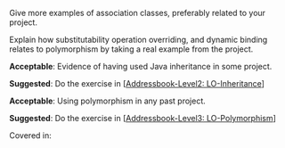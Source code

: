 <div id="objects_what">

<include src="../../book/oop/objects/what/q-essay-describeObjectInScenario.md" />

</div>


<div id="classes_what">

<include src="../../book/oop/classes/what/q-essay-identifyClassesAndObjects.md" />

</div>


<div id="classes_enumerations">

<include src="../../book/uml/classDiagrams/enumerations/what/q-essay-defineWeekDays.md" />

</div>


<div id="associations_associationClasses">

Give more examples of association classes, preferably related to your project.

</div>


<div id="polymorphism_how">

Explain how substitutability operation overriding, and dynamic binding relates to polymorphism by taking a real example from the project.

</div>


<div id="inheritance_what">

**Acceptable**: Evidence of having used Java inheritance in some project.

**Suggested**: Do the exercise in [[Addressbook-Level2: LO-Inheritance]({{module_org}}/addressbook-level2/blob/master/docs/LearningOutcomes.adoc#use-inheritance-to-achieve-code-reuse-code-lo-inheritance-code)]

<include src="project.md#PR_to_AB2" />

</div>

<div id="polymorphism_what">

**Acceptable**: Using polymorphism in any past project.

**Suggested**: Do the exercise in [[Addressbook-Level3: LO-Polymorphism]({{module_org}}/addressbook-level3/blob/master/docs/LearningOutcomes.adoc#use-polymorphism-code-lo-polymorphism-code)]
   
<include src="project.md#PR_to_AB3" />

</div>

<div id="associations_what">

Covered in:

<include src="../../book/uml/classDiagrams/combine/basic/q-essay-objectDiagramsForClassDiagram.md" />   

</div>